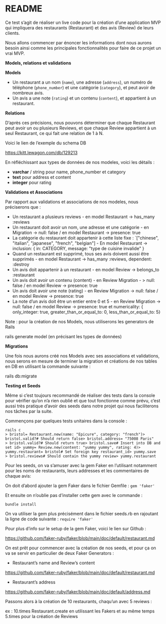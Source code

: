 # README
Ce test s’agit de réaliser un live code pour la création d’une application MVP qui impliquera des restaurants (Restaurant) et des avis (Review) de leurs clients.

Nous allons commencer par énoncer les informations dont nous aurons besoin ainsi comme les principales fonctionnalités pour faire de ce projet un vrai MVP.

**Models, relations et validations**

**Models**

- Un restaurant a un nom (`name`), une adresse (`address`), un numéro de téléphone (`phone_number`) et une catégorie (`category`), et peut avoir de nombreux avis.
- Un avis a une note (`rating`) et un contenu (`content`), et appartient à un restaurant.

**Relations**

D’après ces précisions, nous pouvons déterminer que chaque Restaurant peut avoir un ou plusieurs Reviews, et que chaque Review appartient à un seul Restaurant, ce qui fait une relation de 1 à N.

Voici le lien de l’exemple du schema DB

https://kitt.lewagon.com/db/129213


En réfléchissant aux types de données de nos modeles, voici les détails :

- **varchar** / string pour name, phone_number et category
- **text** pour address et content
- **integer** pour rating

**Validations et Associations**

Par rapport aux validations et associations de nos modeles, nous préciserons que :

- Un restaurant a plusieurs reviews - en model Restaurant -> has_many :reviews
- Un restaurant doit avoir un nom, une adresse et une catégorie - en Migration -> null: false / en model Restaurant -> presence: true
- La catégorie du restaurant doit appartenir à cette liste fixe : `["chinese", "italian", "japanese", "french", "belgian"] -
  En model Restaurant -> inclusion: { in: CATEGORY, message: "type de cuisine invalide" }
- Quand un restaurant est supprimé, tous ses avis doivent aussi être supprimés - en model Restaurant -> has_many :reviews, dependent: :destroy
- Un avis doit appartenir à un restaurant - en model Review -> belongs_to :restaurant
- Un avis doit avoir un contenu (content) - en Review Migration - > null: false / en model Review -> presence: true
- Un avis doit avoir une note (rating) - en Review Migration -> null: false / en model Review -> presence: true
- La note d’un avis doit être un entier entre 0 et 5 - en Review Migration -> null: false / en model Review -> presence: true et numericality: { only_integer: true, greater_than_or_equal_to: 0, less_than_or_equal_to: 5}

Note : pour la création de nos Models, nous utiliserons les generators de Rails

rails generate model (en précisant les types de données)

**Migrations**

Une fois nous aurons créé nos Models avec ses associations et validations, nous serons en mesure de terminer la migration et créations de nos tables en DB en utilisant la commande suivante :

rails db:migrate

**Testing et Seeds**

Même si c’est toujours recommandé de réaliser des tests dans la console pour vérifier qu’on n’a rien oublié et que tout fonctionne comme prévu, c’est aussi très pratique d’avoir des seeds dans notre projet qui nous faciliterons nos tâches par la suite.

Commençons par quelques tests unitaires dans la console :

```
rails c
> bristol= Restaurant.new(name: "Epicure", category: "french")> bristol.valid?# Should return false> bristol.address= "75008 Paris"
> bristol.valid?# Should return true> bristol.save# Insert into DB and set id> yummy= Review.new(content: "yummy yummy", rating: 4)> yummy.restaurant= bristol# Set foreign key restaurant_id> yummy.save
> bristol.reviews# Should contain the yummy review> yummy.restaurant
```

Pour les seeds, on va s’amuser avec la gem Faker en l’utilisant notamment pour les noms de restaurants, leurs addresses et les commentaires de chaque avis:

On doit d’abord ajouter la gem Faker dans le fichier Gemfile :
`gem 'faker'`

Et ensuite on n’oublie pas d’installer cette gem avec le commande :

`bundle install`

On va utiliser la gem plus précisément dans le fichier seeds.rb en rajoutant la ligne de code suivante :
`require 'faker'`

Pour plus d’info sur le setup de la gem Faker, voici le lien sur Github :

https://github.com/faker-ruby/faker/blob/main/doc/default/restaurant.md

On est prêt pour commencer avec la création de nos seeds, et pour ça on va se servir en particulier de deux Faker Generators :

- Restaurant’s name and Review’s content

https://github.com/faker-ruby/faker/blob/main/doc/default/restaurant.md

- Restaurant’s address

https://github.com/faker-ruby/faker/blob/main/doc/default/address.md

Passons alors à la création de 10 restaurants, chaqu’un avec 5 reviews :

ex : 10.times Restaurant.create en utilissant les Fakers et au même temps 5.times pour la création de Reviews

